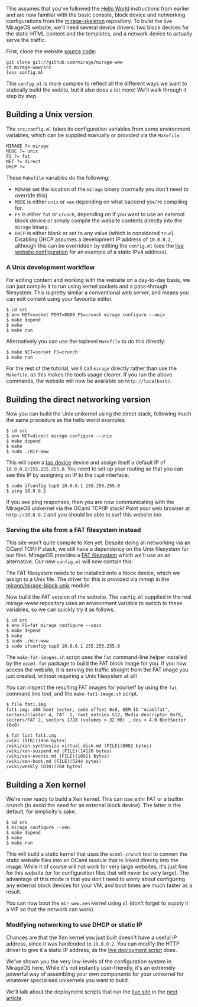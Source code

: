 This assumes that you've followed the [Hello World](/wiki/hello-world)
instructions from earlier and are now familiar with the basic console, block
device and networking configurations from the
[mirage-skeleton](https://github.com/mirage/mirage-skeleton) repository.  To
build the live MirageOS website, we'll need several device drivers: two block
devices for the static HTML content and the templates, and a network device to
actually serve the traffic.

First, clone the website [source code](https://github.com/mirage/mirage-www):

```
git clone git://github.com/mirage/mirage-www
cd mirage-www/src
less config.ml
```

This `config.ml` is more complex to reflect all the different ways we want
to statically build the webite, but it also does a lot more!  We'll walk through it step by step.

## Building a Unix version

The `src/config.ml` takes its configuration variables from some environment variables,
which can be supplied manually or provided via the `Makefile`:

```
MIRAGE ?= mirage
MODE ?= unix
FS ?= fat
NET ?= direct
DHCP ?= 

```

These `Makefile` variables do the following:

* `MIRAGE` set the location of the `mirage` binary (normally you 
  don't need to override this).
* `MODE` is either `unix` or `xen` depending on what backend you're compiling for.
* `FS` is either `fat` or `crunch`, depending on if you want to use an external block device or simply compile the website contents directly into the `mirage` binary.
* `DHCP` is either blank or set to any value (which is considered `true`). Disabling DHCP assumes a development IP address of `10.0.0.2`, although this can be overridden by editing the `config.ml` (see the [live website configuration](https://github.com/mirage/mirage-www/blob/master/.travis-www.ml) for an example of a static IPv4 address).

### A Unix development workflow

For editing content and working with the website on a day-to-day basis, we can
just compile it to run using kernel sockets and a pass-through filesystem.  This
is pretty similar a conventional web server, and means you can edit content
using your favourite editor.

```
$ cd src
$ env NET=socket PORT=8080 FS=crunch mirage configure --unix
$ make depend
$ make
$ make run
```

Alternatively you can use the toplevel `Makefile` to do this directly:

```
$ make NET=socket FS=crunch
$ make run
```

For the rest of the tutorial, we'll call `mirage` directly rather than use the
`Makefile`, as this makes the tools usage clearer.  If you run the above
commands, the website will now be available on `http://localhost/`.

## Building the direct networking version

Now you can build the Unix unikernel using the direct stack, following much the same procedure
as the hello world examples.

```
$ cd src
$ env NET=direct mirage configure --unix
$ make depend
$ make
$ sudo ./mir-www
```

This will open a [tap device](http://en.wikipedia.org/wiki/TUN/TAP) device and
assign itself a default IP of `10.0.0.2/255.255.255.0`.  You need to set up your
routing so that you can see this IP by assigning an IP to the `tap0` interface.

```
$ sudo ifconfig tap0 10.0.0.1 255.255.255.0
$ ping 10.0.0.2
```

If you see ping responses, then you are now communicating with the MirageOS
unikernel via the OCaml TCP/IP stack!  Point your web browser at `http://10.0.0.2`
and you should be able to surf this website too.

### Serving the site from a FAT filesystem instead

This site won't quite compile to Xen yet.  Despite doing all networking via an
OCaml TCP/IP stack, we still have a dependency on the Unix filesystem for our
files.  MirageOS provides a [FAT filesystem](http://github.com/mirage/ocaml-fat)
which we'll use as an alternative.  Our new `config.ml` will now contain this:

The FAT filesystem needs to be installed onto a block device, which we assign
to a Unix file.  The driver for this is provided via *mmap* in the
[mirage/mirage-block-unix](https://github.com/mirage/mirage-block-unix) module.

Now build the FAT version of the website.  The `config.ml` supplied in the real
mirage-www repository uses an environment variable to switch to these
variables, so we can quickly try it as follows.

```
$ cd src
$ env FS=fat mirage configure --unix
$ make depend
$ make
$ sudo ./mir-www
$ sudo ifconfig tap0 10.0.0.1 255.255.255.0
```

The `make-fat-images.sh` script uses the `fat` command-line helper installed
by the `ocaml-fat` package to build the FAT block image for you.
If you now access the website, it is serving the traffic straight from the
FAT image you just created, without requiring a Unix filesystem at all!

You can inspect the resulting FAT images for yourself by using the `fat`
command line tool, and the `make-fat1-image.sh` script.

```
$ file fat1.img 
fat1.img: x86 boot sector, code offset 0x0, OEM-ID "ocamlfat",
sectors/cluster 4, FAT  1, root entries 512, Media descriptor 0xf8,
sectors/FAT 2, sectors 1728 (volumes > 32 MB) , dos < 4.0 BootSector (0x0)

$ fat list fat1.img 
/wiki (DIR)(1856 bytes)
/wiki/xen-synthesize-virtual-disk.md (FILE)(8082 bytes)
/wiki/xen-suspend.md (FILE)(14120 bytes)
/wiki/xen-events.md (FILE)(10921 bytes)
/wiki/xen-boot.md (FILE)(5244 bytes)
/wiki/weekly (DIR)(768 bytes)
```

## Building a Xen kernel

We're now ready to build a Xen kernel.  This can use eithr FAT or a builtin
crunch (to avoid the need for an external block device).  The latter is the
default, for simplicity's sake.

```
$ cd src
$ mirage configure --xen
$ make depend
$ make
$ make run
```

This will build a static kernel that uses the `ocaml-crunch` tool to convert
the static website files into an OCaml module that is linked directly into
the image.  While it of course will not work for very large websites, it's
just fine for this website (or for configuration files that will never be
very large).  The advantage of this mode is that you don't need to worry
about configuring any external block devices for your VM, and boot times are
much faster as a result.

You can now boot the `mir-www.xen` kernel using `xl` (don't forget to supply
it a VIF so that the network can work).

### Modifying networking to use DHCP or static IP

Chances are that the Xen kernel you just built doesn't have a useful IP
address, since it was hardcoded to `10.0.0.2`.  You can modify the HTTP driver
to give it a static IP address, as the [live deployment script](https://github.com/mirage/mirage-www/blob/master/.travis-www.ml) does.

We've shown you the very low-levels of the configuration system in MirageOS here.
While it's not instantly user-friendly, it's an extremely powerful way of
assembling your own components for your unikernel for whatever specialised
unikernels you want to build.

We'll talk about the deployment scripts that run the [live
site](http://openmirage.org) in the [next article](/docs/deploying-via-ci).
